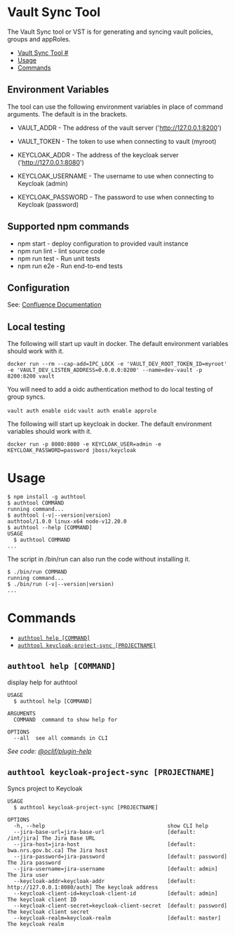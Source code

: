 # Vault Sync Tool #

The Vault Sync tool or VST is for generating and syncing vault policies, groups and appRoles.


<!-- toc -->
* [Vault Sync Tool #](#vault-sync-tool-)
* [Usage](#usage)
* [Commands](#commands)
<!-- tocstop -->

## Environment Variables

The tool can use the following environment variables in place of command arguments. The default is in the brackets.

* VAULT_ADDR - The address of the vault server ('http://127.0.0.1:8200')
* VAULT_TOKEN - The token to use when connecting to vault (myroot)

* KEYCLOAK_ADDR - The address of the keycloak server ('http://127.0.0.1:8080')
* KEYCLOAK_USERNAME - The username to use when connecting to Keycloak (admin)
* KEYCLOAK_PASSWORD - The password to use when connecting to Keycloak (password)


## Supported npm commands

* npm start - deploy configuration to provided vault instance
* npm run lint - lint source code
* npm run test - Run unit tests
* npm run e2e - Run end-to-end tests

## Configuration

See: [Confluence Documentation](https://apps.nrs.gov.bc.ca/int/confluence/x/m4FvBQ)

## Local testing

The following will start up vault in docker. The default environment variables should work with it.

`docker run --rm --cap-add=IPC_LOCK -e 'VAULT_DEV_ROOT_TOKEN_ID=myroot' -e 'VAULT_DEV_LISTEN_ADDRESS=0.0.0.0:8200' --name=dev-vault -p 8200:8200 vault`

You will need to add a oidc authentication method to do local testing of group syncs.

`vault auth enable oidc`
`vault auth enable approle`

The following will start up keycloak in docker. The default environment variables should work with it.

`docker run -p 8080:8080 -e KEYCLOAK_USER=admin -e KEYCLOAK_PASSWORD=password jboss/keycloak`

# Usage
<!-- usage -->
```sh-session
$ npm install -g authtool
$ authtool COMMAND
running command...
$ authtool (-v|--version|version)
authtool/1.0.0 linux-x64 node-v12.20.0
$ authtool --help [COMMAND]
USAGE
  $ authtool COMMAND
...
```
<!-- usagestop -->

The script in /bin/run can also run the code without installing it.

```sh-session
$ ./bin/run COMMAND
running command...
$ ./bin/run (-v|--version|version)
...
```

# Commands
<!-- commands -->
* [`authtool help [COMMAND]`](#authtool-help-command)
* [`authtool keycloak-project-sync [PROJECTNAME]`](#authtool-keycloak-project-sync-projectname)

## `authtool help [COMMAND]`

display help for authtool

```
USAGE
  $ authtool help [COMMAND]

ARGUMENTS
  COMMAND  command to show help for

OPTIONS
  --all  see all commands in CLI
```

_See code: [@oclif/plugin-help](https://github.com/oclif/plugin-help/blob/v3.2.2/src/commands/help.ts)_

## `authtool keycloak-project-sync [PROJECTNAME]`

Syncs project to Keycloak

```
USAGE
  $ authtool keycloak-project-sync [PROJECTNAME]

OPTIONS
  -h, --help                                       show CLI help
  --jira-base-url=jira-base-url                    [default: /int/jira] The Jira Base URL
  --jira-host=jira-host                            [default: bwa.nrs.gov.bc.ca] The Jira host
  --jira-password=jira-password                    [default: password] The Jira password
  --jira-username=jira-username                    [default: admin] The Jira user
  --keycloak-addr=keycloak-addr                    [default: http://127.0.0.1:8080/auth] The keycloak address
  --keycloak-client-id=keycloak-client-id          [default: admin] The keycloak client ID
  --keycloak-client-secret=keycloak-client-secret  [default: password] The keycloak client secret
  --keycloak-realm=keycloak-realm                  [default: master] The keycloak realm
```
<!-- commandsstop -->
